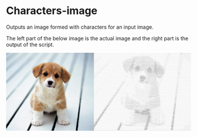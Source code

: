 # Characters-image
Outputs an image formed with characters for an input image.<br/>

The left part of the below image is the actual image and the right part is the output of the script.<br/>

![alt text](https://github.com/sashankbajaru/Characters-image/blob/main/sample_input_output.jpg?raw=true)
